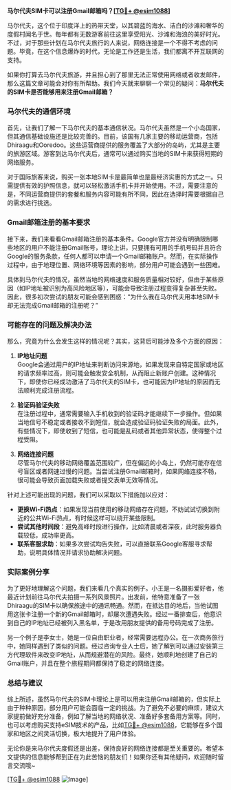 **马尔代夫SIM卡可以注册Gmail邮箱吗？[[TG💪+ @esim1088](https://t.me/s/esim1088)]**

马尔代夫，这个位于印度洋上的热带天堂，以其碧蓝的海水、洁白的沙滩和奢华的度假村闻名于世。每年都有无数游客前往这里享受阳光、沙滩和海浪的美好时光。不过，对于那些计划在马尔代夫旅行的人来说，网络连接是一个不得不考虑的问题。毕竟，在这个信息爆炸的时代，无论是工作还是生活，我们都离不开互联网的支持。

如果你打算去马尔代夫旅游，并且担心到了那里无法正常使用网络或者收发邮件，那么这篇文章可能会对你有所帮助。我们今天就来聊聊一个常见的疑问：**马尔代夫的SIM卡是否能够用来注册Gmail邮箱？**

### 马尔代夫的通信环境

首先，让我们了解一下马尔代夫的基本通信状况。马尔代夫虽然是一个小岛国家，但其通信基础设施还是比较完善的。目前，该国有几家主要的移动运营商，包括Dhiraagu和Ooredoo。这些运营商提供的服务覆盖了大部分的岛屿，尤其是主要的旅游区域。游客到达马尔代夫后，通常可以通过购买当地的SIM卡来获得短期的网络服务。

对于国际旅客来说，购买一张本地SIM卡是最简单也是最经济实惠的方式之一。只需提供有效的护照信息，就可以轻松激活手机卡并开始使用。不过，需要注意的是，不同运营商提供的套餐和服务内容可能有所不同，因此在选择时需要根据自己的需求进行挑选。

### Gmail邮箱注册的基本要求

接下来，我们来看看Gmail邮箱注册的基本条件。Google官方并没有明确限制哪些地区的用户不能注册Gmail账号，理论上讲，只要拥有可用的手机号码并且符合Google的服务条款，任何人都可以申请一个Gmail邮箱账户。然而，在实际操作过程中，由于地理位置、网络环境等因素的影响，部分用户可能会遇到一些困难。

具体到马尔代夫的情况，虽然当地的网络速度和服务质量相对较好，但由于某些原因（如IP地址被识别为高风险地区等），可能会导致注册过程变得复杂甚至失败。因此，很多初次尝试的朋友可能会感到困惑：“为什么我在马尔代夫用本地SIM卡却无法完成Gmail邮箱的注册呢？”

### 可能存在的问题及解决办法

那么，究竟为什么会发生这样的情况呢？其实，这背后可能涉及多个方面的原因：

1. **IP地址问题**  
   Google会通过用户的IP地址来判断访问来源地，如果发现来自特定国家或地区的请求频率过高，则可能会触发安全机制，从而阻止新账户创建。这种情况下，即使你已经成功激活了马尔代夫的SIM卡，也可能因为IP地址的原因而无法顺利完成注册流程。

2. **验证码验证失败**  
   在注册过程中，通常需要输入手机收到的验证码才能继续下一步操作。但如果当地信号不稳定或者接收不到短信，就会造成验证码验证失败的局面。此外，有些情况下，即使收到了短信，也可能是乱码或者其他异常状态，使得整个过程受阻。

3. **网络连接问题**  
   尽管马尔代夫的移动网络覆盖范围较广，但在偏远的小岛上，仍然可能存在信号盲区或者网速过慢的问题。当尝试注册Gmail邮箱时，如果网络连接不畅，很可能会导致页面加载失败或者提交表单无效等情况。

针对上述可能出现的问题，我们可以采取以下措施加以应对：

- **更换Wi-Fi热点**：如果发现当前使用的移动网络存在问题，不妨试试切换到附近的公共Wi-Fi热点，有时候这样可以绕开某些限制。
- **尝试其他时间段**：避免高峰时段进行操作，比如清晨或者深夜，此时服务器负载较低，成功率更高。
- **联系客服求助**：如果多次尝试均告失败，可以直接联系Google客服寻求帮助，说明具体情况并请求协助解决问题。

### 实际案例分享

为了更好地理解这个问题，我们来看几个真实的例子。小王是一名摄影爱好者，他最近计划前往马尔代夫拍摄一系列风景照片。出发前，他特意准备了一张Dhiraagu的SIM卡以确保旅途中的通讯畅通。然而，在抵达目的地后，当他试图用这张卡注册一个新的Gmail邮箱时，却屡次遭遇失败。经过一番排查后，他意识到自己的IP地址已经被列入黑名单，于是改用朋友提供的备用号码完成了注册。

另一个例子是李女士，她是一位自由职业者，经常需要远程办公。在一次商务旅行中，她同样遇到了类似的问题。经过咨询专业人士后，她了解到可以通过安装第三方代理软件来改变IP地址，从而规避潜在的风险。最终，她顺利地创建了自己的Gmail账户，并且在整个旅程期间都保持了稳定的网络连接。

### 总结与建议

综上所述，虽然马尔代夫的SIM卡理论上是可以用来注册Gmail邮箱的，但实际上由于种种原因，部分用户可能会面临一定的挑战。为了避免不必要的麻烦，建议大家提前做好充分准备，例如了解当地的网络状况、准备好多套备用方案等。同时，也可以考虑购买支持eSIM技术的产品，比如[TG💪+ @esim1088](https://t.me/s/esim1088)，它能够在多个国家和地区之间灵活切换，极大地提升了用户体验。

无论你是来马尔代夫度假还是出差，保持良好的网络连接都是至关重要的。希望本文提供的信息能够帮到正在为此苦恼的朋友们！如果你还有其他疑问，欢迎随时留言交流哦~

[[TG💪+ @esim1088](https://t.me/s/esim1088) ![Image](https://i.postimg.cc/4NQfJmqS/Snipaste-2025-05-13-00-14-12.png)]